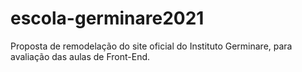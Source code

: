 # escola-germinare2021
Proposta de remodelação do site oficial do Instituto Germinare, para avaliação das aulas de Front-End. 
